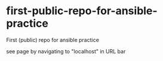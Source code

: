# first-public-repo-for-ansible-practice
First (public) repo for ansible practice

see page by navigating to "localhost" in URL bar
